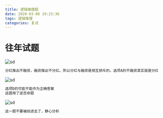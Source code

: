 ```yaml
---
title: 逻辑推理题
date: 2020-03-06 19:23:36
tags: 逻辑推理
categories: 复试
---
```

# 往年试题
![sd](/逻辑推理题/1.png)
```bash
分红推出不融资，融资推出不分红。所以分红与融资是相互排斥的，选项A的不融资其实就是分红，不分红其实就是融资，概括了所有，选项B的两句话是一句话
```
 <!--more--> 
![sd](/逻辑推理题/2.png)
```bash
选项D的可能不能作为正确答案
这题用了逆否命题
```
![sd](/逻辑推理题/3.png)
```bash
这一题不要被绕进去了，静心分析
```